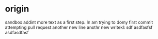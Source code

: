 # origin
sandbox
    addint more text as a first step.
    In am trying to domy first commit
    attempting pull request
    another new line
    anothr new writekl:
sdf
asdfasfsf
asdfasdfasf
